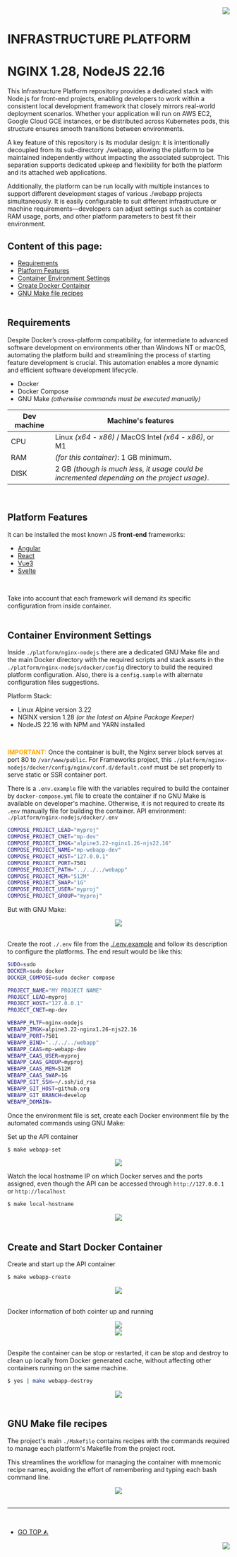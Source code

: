 <div id="top-header" style="with:100%;height:auto;text-align:right;">
    <img src="./resources/docs/images/pr-banner-long.png">
</div>

# INFRASTRUCTURE PLATFORM

# NGINX 1.28, NodeJS 22.16

This Infrastructure Platform repository provides a dedicated stack with Node.js for front-end projects, enabling developers to work within a consistent local development framework that closely mirrors real-world deployment scenarios. Whether your application will run on AWS EC2, Google Cloud GCE instances, or be distributed across Kubernetes pods, this structure ensures smooth transitions between environments.

A key feature of this repository is its modular design: it is intentionally decoupled from its sub-directory ./webapp, allowing the platform to be maintained independently without impacting the associated subproject. This separation supports dedicated upkeep and flexibility for both the platform and its attached web applications.

Additionally, the platform can be run locally with multiple instances to support different development stages of various ./webapp projects simultaneously. It is easily configurable to suit different infrastructure or machine requirements—developers can adjust settings such as container RAM usage, ports, and other platform parameters to best fit their environment.
<br>

## Content of this page:

- [Requirements](#requirements)
- [Platform Features](#platform-features)
- [Container Environment Settings](#setup-containers)
- [Create Docker Container](#create-containers)
- [GNU Make file recipes](#make-help)
<br><br>

## <a id="requirements"></a>Requirements

Despite Docker’s cross-platform compatibility, for intermediate to advanced software development on environments other than Windows NT or macOS, automating the platform build and streamlining the process of starting feature development is crucial. This automation enables a more dynamic and efficient software development lifecycle.

- Docker
- Docker Compose
- GNU Make *(otherwise commands must be executed manually)*

| Dev machine   | Machine's features                                                                            |
| ------------- | --------------------------------------------------------------------------------------------- |
| CPU           | Linux *(x64 - x86)* /  MacOS Intel *(x64 - x86)*, or M1                                       |
| RAM           | *(for this container)*: 1 GB minimum.                                                         |
| DISK          | 2 GB *(though is much less, it usage could be incremented depending on the project usage)*.   |
<br>

## <a id="platform-features"></a>Platform Features

It can be installed the most known JS **front-end** frameworks:

- [Angular](https://angular.dev/)
- [React](https://react.dev/)
- [Vue3](https://vuejs.org/)
- [Svelte](https://svelte.dev/)
<br>

Take into account that each framework will demand its specific configuration from inside container.
<br><br>

## <a id="setup-containers"></a>Container Environment Settings

Inside `./platform/nginx-nodejs` there are a dedicated GNU Make file and the main Docker directory with the required scripts and stack assets in the `./platform/nginx-nodejs/docker/config` directory to build the required platform configuration. Also, there is a `config.sample` with alternate configuration files suggestions.

Platform Stack:
- Linux Alpine version 3.22
- NGINX version 1.28 *(or the latest on Alpine Package Keeper)*
- NodeJS 22.16 with NPM and YARN installed
<br>

<font color="orange"><b>IMPORTANT:</b></font> Once the container is built, the Nginx server block serves at port 80 to `/var/www/public`. For Frameworks project, this `./platform/nginx-nodejs/docker/config/nginx/conf.d/default.conf` must be set properly to serve static or SSR container port.

There is a `.env.example` file with the variables required to build the container by `docker-compose.yml` file to create the container if no GNU Make is available on developer's machine. Otherwise, it is not required to create its `.env` manually file for building the container. API environment: `./platform/nginx-nodejs/docker/.env`
```bash
COMPOSE_PROJECT_LEAD="myproj"
COMPOSE_PROJECT_CNET="mp-dev"
COMPOSE_PROJECT_IMGK="alpine3.22-nginx1.26-njs22.16"
COMPOSE_PROJECT_NAME="mp-webapp-dev"
COMPOSE_PROJECT_HOST="127.0.0.1"
COMPOSE_PROJECT_PORT=7501
COMPOSE_PROJECT_PATH="../../../webapp"
COMPOSE_PROJECT_MEM="512M"
COMPOSE_PROJECT_SWAP="1G"
COMPOSE_PROJECT_USER="myproj"
COMPOSE_PROJECT_GROUP="myproj"
```

But with GNU Make:
<div style="with:100%;height:auto;text-align:center;">
    <img src="./resources/docs/images/make-webapp-set.jpg">
</div>
<br>

Create the root `./.env` file from the [./.env.example](./.env.example) and follow its description to configure the platforms. The end result would be like this:
```bash
SUDO=sudo
DOCKER=sudo docker
DOCKER_COMPOSE=sudo docker compose

PROJECT_NAME="MY PROJECT NAME"
PROJECT_LEAD=myproj
PROJECT_HOST="127.0.0.1"
PROJECT_CNET=mp-dev

WEBAPP_PLTF=nginx-nodejs
WEBAPP_IMGK=alpine3.22-nginx1.26-njs22.16
WEBAPP_PORT=7501
WEBAPP_BIND="../../../webapp"
WEBAPP_CAAS=mp-webapp-dev
WEBAPP_CAAS_USER=myproj
WEBAPP_CAAS_GROUP=myproj
WEBAPP_CAAS_MEM=512M
WEBAPP_CAAS_SWAP=1G
WEBAPP_GIT_SSH=~/.ssh/id_rsa
WEBAPP_GIT_HOST=github.org
WEBAPP_GIT_BRANCH=develop
WEBAPP_DOMAIN=
```

Once the environment file is set, create each Docker environment file by the automated commands using GNU Make:

Set up the API container
```bash
$ make webapp-set
```
<div style="with:100%;height:auto;text-align:center;">
    <img src="./resources/docs/images/make-webapp-set.jpg">
</div>

Watch the local hostname IP on which Docker serves and the ports assigned, even though the API can be accessed through `http://127.0.0.1` or `http://localhost`
```bash
$ make local-hostname
```
<div style="with:100%;height:auto;text-align:center;">
    <img src="./resources/docs/images/make-local-hostname.jpg">
</div>
<br>

## <a id="create-containers"></a>Create and Start Docker Container

Create and start up the API container
```bash
$ make webapp-create
```
<div style="with:100%;height:auto;text-align:center;">
    <img src="./resources/docs/images/make-webapp-create.jpg">
</div>
<br>

Docker information of both cointer up and running
<div style="with:100%;height:auto;text-align:center;">
    <img src="./resources/docs/images/docker-ps-a.jpg">
</div>
<div style="with:100%;height:auto;text-align:center;">
    <img src="./resources/docs/images/docker-stats.jpg">
</div>
<br>

Despite the container can be stop or restarted, it can be stop and destroy to clean up locally from Docker generated cache, without affecting other containers running on the same machine.
```bash
$ yes | make webapp-destroy
```
<div style="with:100%;height:auto;text-align:center;">
    <img src="./resources/docs/images/make-webapp-destroy.jpg">
</div>
<br>

## <a id="make-help"></a>GNU Make file recipes

The project's main `./Makefile` contains recipes with the commands required to manage each platform's Makefile from the project root.

This streamlines the workflow for managing the container with mnemonic recipe names, avoiding the effort of remembering and typing each bash command line.

<div style="with:100%;height:auto;text-align:center;">
    <img src="./resources/docs/images/make-help.jpg">
</div>

<!-- FOOTER -->
<br>

---

<br>

- [GO TOP ⮙](#top-header)

<div style="with:100%;height:auto;text-align:right;">
    <img src="./resources/docs/images/pr-banner-long.png">
</div>